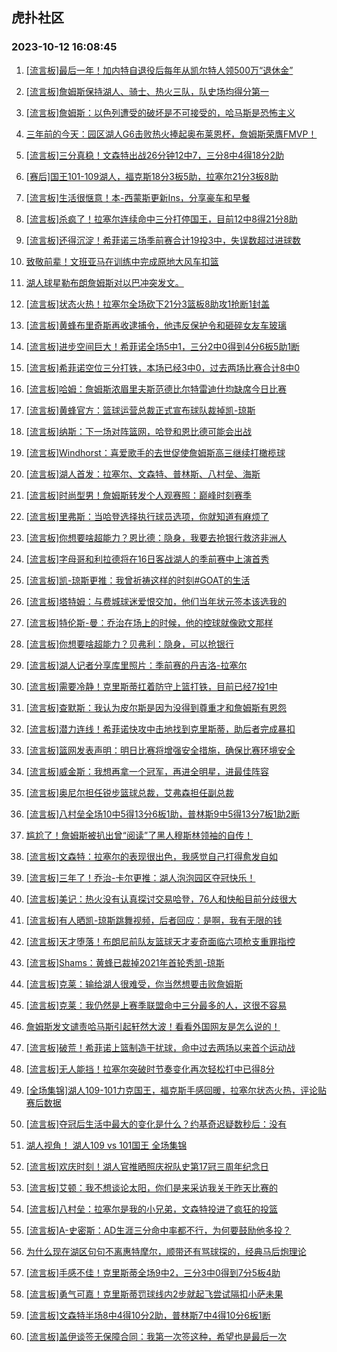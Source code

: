 ## 虎扑社区 
### 2023-10-12 16:08:45

1. [[流言板]最后一年！加内特自退役后每年从凯尔特人领500万“退休金”](https://bbs.hupu.com/62442771.html)

2. [[流言板]詹姆斯保持湖人、骑士、热火三队，队史场均得分第一](https://bbs.hupu.com/62442357.html)

3. [[流言板]詹姆斯：以色列遭受的破坏是不可接受的，哈马斯是恐怖主义](https://bbs.hupu.com/62440951.html)

4. [三年前的今天：园区湖人G6击败热火捧起奥布莱恩杯，詹姆斯荣膺FMVP！](https://bbs.hupu.com/62443937.html)

5. [[流言板]三分真稳！文森特出战26分钟12中7，三分8中4得18分2助](https://bbs.hupu.com/62442084.html)

6. [[赛后]国王101-109湖人，福克斯18分3板5助，拉塞尔21分3板8助](https://bbs.hupu.com/62442037.html)

7. [[流言板]生活很惬意！本-西蒙斯更新Ins，分享豪车和早餐](https://bbs.hupu.com/62441571.html)

8. [[流言板]杀疯了！拉塞尔连续命中三分打停国王，目前12中8得21分8助](https://bbs.hupu.com/62441386.html)

9. [[流言板]还得沉淀！希菲诺三场季前赛合计19投3中，失误数超过进球数](https://bbs.hupu.com/62441208.html)

10. [致敬前辈！文班亚马在训练中完成原地大风车扣篮](https://bbs.hupu.com/62438660.html)

11. [湖人球星勒布朗詹姆斯对以巴冲突发文。](https://bbs.hupu.com/62439833.html)

12. [[流言板]状态火热！拉塞尔全场砍下21分3篮板8助攻1抢断1封盖](https://bbs.hupu.com/62442072.html)

13. [[流言板]黄蜂布里奇斯再收逮捕令，他违反保护令和砸碎女友车玻璃](https://bbs.hupu.com/62438721.html)

14. [[流言板]进步空间巨大！希菲诺全场5中1，三分2中0得到4分6板5助1断](https://bbs.hupu.com/62442078.html)

15. [[流言板]希菲诺空位三分打铁，本场已经3中0，过去两场比赛合计8中0](https://bbs.hupu.com/62440630.html)

16. [[流言板]哈姆：詹姆斯浓眉里夫斯范德比尔特雷迪什均缺席今日比赛](https://bbs.hupu.com/62438544.html)

17. [[流言板]黄蜂官方：篮球运营总裁正式宣布球队裁掉凯-琼斯](https://bbs.hupu.com/62438035.html)

18. [[流言板]纳斯：下一场对阵篮网，哈登和恩比德可能会出战](https://bbs.hupu.com/62442162.html)

19. [[流言板]Windhorst：喜爱歌手的去世促使詹姆斯高三继续打橄榄球](https://bbs.hupu.com/62442628.html)

20. [[流言板]湖人首发：拉塞尔、文森特、普林斯、八村垒、海斯](https://bbs.hupu.com/62439656.html)

21. [[流言板]时尚型男！詹姆斯转发个人观赛照：巅峰时刻赛季](https://bbs.hupu.com/62442405.html)

22. [[流言板]里弗斯：当哈登选择执行球员选项，你就知道有麻烦了](https://bbs.hupu.com/62438584.html)

23. [[流言板]你想要啥超能力？恩比德：隐身，我要去抢银行救济非洲人](https://bbs.hupu.com/62438065.html)

24. [[流言板]字母哥和利拉德将在16日客战湖人的季前赛中上演首秀](https://bbs.hupu.com/62437891.html)

25. [[流言板]凯-琼斯更推：我曾祈祷这样的时刻#GOAT的生活](https://bbs.hupu.com/62438631.html)

26. [[流言板]塔特姆：与费城球迷爱恨交加，他们当年状元签本该选我的](https://bbs.hupu.com/62440293.html)

27. [[流言板]特伦斯-曼：乔治在场上的时候，他的控球就像欧文那样](https://bbs.hupu.com/62438861.html)

28. [[流言板]你想要啥超能力？贝弗利：隐身，可以抢银行](https://bbs.hupu.com/62438083.html)

29. [[流言板]湖人记者分享库里照片：季前赛的丹吉洛-拉塞尔](https://bbs.hupu.com/62441220.html)

30. [[流言板]需要冷静！克里斯蒂扛着防守上篮打铁，目前已经7投1中](https://bbs.hupu.com/62441466.html)

31. [[流言板]查默斯：我认为皮尔斯是因为没得到尊重才和詹姆斯有恩怨](https://bbs.hupu.com/62437937.html)

32. [[流言板]潜力连线！希菲诺快攻中击地找到克里斯蒂，助后者完成暴扣](https://bbs.hupu.com/62441520.html)

33. [[流言板]篮网发表声明：明日比赛将增强安全措施，确保比赛环境安全](https://bbs.hupu.com/62441144.html)

34. [[流言板]威金斯：我想再拿一个冠军，再进全明星，进最佳阵容](https://bbs.hupu.com/62438167.html)

35. [[流言板]奥尼尔担任锐步篮球总裁，艾弗森担任副总裁](https://bbs.hupu.com/62440755.html)

36. [[流言板]八村垒全场10中5得13分6板1助，普林斯9中5得13分7板1助2断](https://bbs.hupu.com/62442083.html)

37. [尴尬了！詹姆斯被扒出曾“阅读”了黑人穆斯林领袖的自传！](https://bbs.hupu.com/62441953.html)

38. [[流言板]文森特：拉塞尔的表现很出色，我感觉自己打得愈发自如](https://bbs.hupu.com/62443273.html)

39. [[流言板]三年了！乔治-卡尔更推：湖人泡泡园区夺冠快乐！](https://bbs.hupu.com/62440927.html)

40. [[流言板]美记：热火没有认真探讨交易哈登，76人和快船目前分歧很大](https://bbs.hupu.com/62441005.html)

41. [[流言板]有人晒凯-琼斯跳舞视频，后者回应：是啊，我有无限的钱](https://bbs.hupu.com/62439074.html)

42. [[流言板]天才堕落！布朗尼前队友篮球天才麦奇面临六项枪支重罪指控](https://bbs.hupu.com/62440434.html)

43. [[流言板]Shams：黄蜂已裁掉2021年首轮秀凯-琼斯](https://bbs.hupu.com/62437784.html)

44. [[流言板]克莱：输给湖人很难受，你当然想要击败詹姆斯](https://bbs.hupu.com/62444148.html)

45. [[流言板]克莱：我仍然是上赛季联盟命中三分最多的人，这很不容易](https://bbs.hupu.com/62443967.html)

46. [詹姆斯发文谴责哈马斯引起轩然大波！看看外国网友是怎么说的！](https://bbs.hupu.com/62441613.html)

47. [[流言板]破荒！希菲诺上篮制造干扰球，命中过去两场以来首个运动战](https://bbs.hupu.com/62441698.html)

48. [[流言板]无人能挡！拉塞尔突破时节奏变化再次轻松打中已得8分](https://bbs.hupu.com/62440257.html)

49. [[全场集锦]湖人109-101力克国王，福克斯手感回暖，拉塞尔状态火热，评论贴赛后数据](https://bbs.hupu.com/62442239.html)

50. [[流言板]夺冠后生活中最大的变化是什么？约基奇迟疑数秒后：没有](https://bbs.hupu.com/62441396.html)

51. [湖人视角！ 湖人109 vs 101国王 全场集锦](https://bbs.hupu.com/62442463.html)

52. [[流言板]欢庆时刻！湖人官推晒照庆祝队史第17冠三周年纪念日](https://bbs.hupu.com/62437851.html)

53. [[流言板]艾顿：我不想谈论太阳，你们是来采访我关于昨天比赛的](https://bbs.hupu.com/62438376.html)

54. [[流言板]八村垒：拉塞尔是我的小兄弟，文森特投进了疯狂的投篮](https://bbs.hupu.com/62443830.html)

55. [[流言板]A-史密斯：AD生涯三分命中率都不行，为何要鼓励他多投？](https://bbs.hupu.com/62438033.html)

56. [为什么现在湖区句句不离惠特摩尔，顺带还有骂球探的，经典马后炮理论](https://bbs.hupu.com/62442433.html)

57. [[流言板]手感不佳！克里斯蒂全场9中2，三分3中0得到7分5板4助](https://bbs.hupu.com/62442081.html)

58. [[流言板]勇气可嘉！克里斯蒂罚球线内2步就起飞尝试隔扣小萨未果](https://bbs.hupu.com/62440758.html)

59. [[流言板]文森特半场8中4得10分2助，普林斯7中4得10分6板1断](https://bbs.hupu.com/62441087.html)

60. [[流言板]盖伊谈签无保障合同：我第一次签这种，希望也是最后一次](https://bbs.hupu.com/62439498.html)

